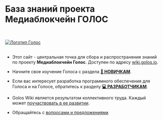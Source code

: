 # База знаний проекта Медиаблокчейн ГОЛОС
<br>

[![Логотип Голос](https://raw.githubusercontent.com/GolosChain/wiki/master/_images/golos_logo.png)](https://golos.io/)
<br><br>

- Этот сайт - центральная точка для сбора и распространения знаний по проекту **Медиаблокчейн Голос**.  Доступен по адресу [wiki.golos.io](https://wiki.golos.io).

- Начните свое изучение Голоса с раздела **[🚀 НОВИЧКАМ](/wiki.golos.io/novichkam.html)**. 

- Если вас интересует разработка программного обеспечения для Голоса и на Голосе, обратитесь к разделу **[💻 РАЗРАБОТЧИКАМ](//razrabotchikam.html)**.

- Golos Wiki является результатом коллективного труда. Каждый может [поучаствовать в ее развитии](/1-introduction/uchastie-v-viki-golosa.html). 
- Обращайтесь с [вопросами и предложениями](//kontakti.html)